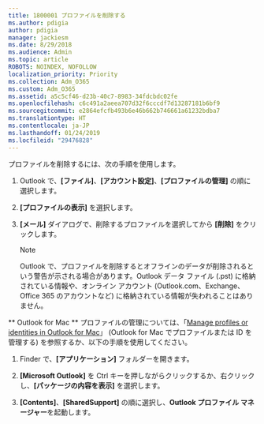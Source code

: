 ```yaml
---
title: 1800001 プロファイルを削除する
ms.author: pdigia
author: pdigia
manager: jackiesm
ms.date: 8/29/2018
ms.audience: Admin
ms.topic: article
ROBOTS: NOINDEX, NOFOLLOW
localization_priority: Priority
ms.collection: Adm_O365
ms.custom: Adm_O365
ms.assetid: a5c5cf46-d23b-40c7-8983-34fdcbdc02fe
ms.openlocfilehash: c6c491a2aeea707d32f6cccdf7d13287181b6bf9
ms.sourcegitcommit: e2864efcfb493b6e46b662b746661a61232bdba7
ms.translationtype: HT
ms.contentlocale: ja-JP
ms.lasthandoff: 01/24/2019
ms.locfileid: "29476828"
---
```

プロファイルを削除するには、次の手順を使用します。
  
1. Outlook で、**[ファイル]**、**[アカウント設定]**、**[プロファイルの管理]** の順に選択します。
    
2. **[プロファイルの表示]** を選択します。
    
3. **[メール]** ダイアログで、削除するプロファイルを選択してから **[削除]** をクリックします。
    
    > [!NOTE]
    > Outlook で、プロファイルを削除するとオフラインのデータが削除されるという警告が示される場合があります。Outlook データ ファイル (.pst) に格納されている情報や、オンライン アカウント (Outlook.com、Exchange、Office 365 のアカウントなど) に格納されている情報が失われることはありません。 
  
** Outlook for Mac ** プロファイルの管理については、「[Manage profiles or identities in Outlook for Mac](https://support.office.com/article/fed2a955-74df-4a24-bef6-78a426958c4c.aspx)」 (Outlook for Mac でプロファイルまたは ID を管理する) を参照するか、以下の手順を使用してください。 
  
1. Finder で、**[アプリケーション]** フォルダーを開きます。 
    
2. **[Microsoft Outlook]** を Ctrl キーを押しながらクリックするか、右クリックし、**[パッケージの内容を表示]** を選択します。
    
3. **[Contents]**、**[SharedSupport]** の順に選択し、**Outlook プロファイル マネージャー**を起動します。
    


